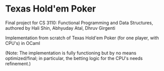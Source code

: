 # Texas Hold'em Poker

Final project for CS 3110: Functional Programming and Data Structures, authored by Hali Shin, Abhyuday Atal, Dhruv Girgenti

Implementation from scratch of Texas Hold'em Poker (for one player, with CPU's) in OCaml

(Note: The implementation is fully functioning but by no means optimized/final; in particular, the betting logic for the CPU's needs refinement.)
